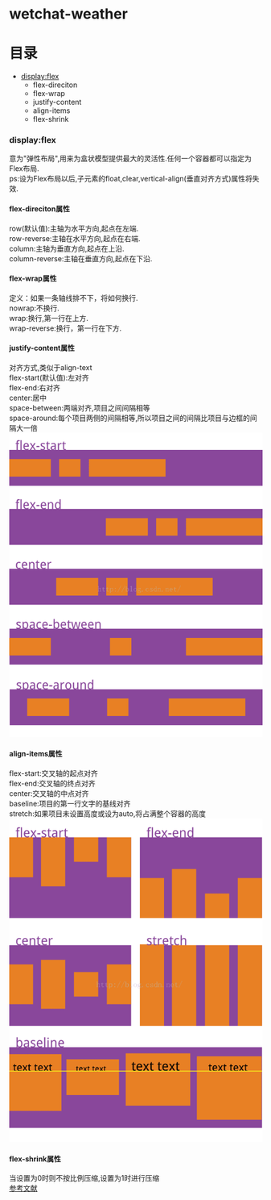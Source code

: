 # wetchat-weather
# 目录
* [display:flex](#dis)
   * flex-direciton
   * flex-wrap
   * justify-content
   * align-items
   * flex-shrink
### <a id="dis">display:flex</a>
意为"弹性布局",用来为盒状模型提供最大的灵活性.任何一个容器都可以指定为Flex布局.
<br>ps:设为Flex布局以后,子元素的float,clear,vertical-align(垂直对齐方式)属性将失效.
#### flex-direciton属性
row(默认值):主轴为水平方向,起点在左端.
<br>row-reverse:主轴在水平方向,起点在右端.
<br>column:主轴为垂直方向,起点在上沿.
<br>column-reverse:主轴在垂直方向,起点在下沿.
#### flex-wrap属性
定义：如果一条轴线排不下，将如何换行.
<br>nowrap:不换行.
<br>wrap:换行,第一行在上方.
<br>wrap-reverse:换行，第一行在下方.
#### justify-content属性
对齐方式,类似于align-text
<br>flex-start(默认值):左对齐
<br>flex-end:右对齐
<br>center:居中
<br>space-between:两端对齐,项目之间间隔相等
<br>space-around:每个项目两侧的间隔相等,所以项目之间的间隔比项目与边框的间隔大一倍
![](/images/justify-content.png)
#### align-items属性
flex-start:交叉轴的起点对齐
<br>flex-end:交叉轴的终点对齐
<br>center:交叉轴的中点对齐
<br>baseline:项目的第一行文字的基线对齐
<br>stretch:如果项目未设置高度或设为auto,将占满整个容器的高度
![](/images/align-items.png)
#### flex-shrink属性
当设置为0时则不按比例压缩,设置为1时进行压缩
<br>[参考文献](https://blog.csdn.net/linda_417/article/details/51507176)
